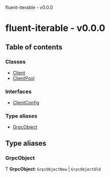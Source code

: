 fluent-iterable - v0.0.0

# fluent-iterable - v0.0.0

## Table of contents

### Classes

- [Client](classes/Client.md)
- [ClientPool](classes/ClientPool.md)

### Interfaces

- [ClientConfig](interfaces/ClientConfig.md)

### Type aliases

- [GrpcObject](README.md#grpcobject)

## Type aliases

### GrpcObject

Ƭ **GrpcObject**: `GrpcObjectNew` \| `GrpcObjectOld`
